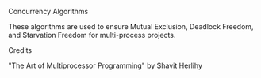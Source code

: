 
Concurrency Algorithms

These algorithms are used to ensure Mutual Exclusion, Deadlock Freedom, and Starvation Freedom for multi-process projects.


Credits

"The Art of Multiprocessor Programming" by Shavit Herlihy
